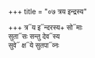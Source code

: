 +++
title = "०७ त्रय इन्द्रस्य"

+++
त्र᳓य इ᳓न्दरस्य+ सो᳓माः  
सुता᳓सः सन्तु देव᳓स्य  
सुवे᳓ क्ष᳓ये सुतपा᳓व्नः